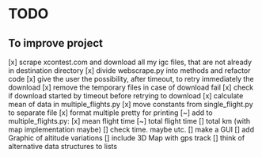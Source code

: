 # TODO

## To improve project

[x] scrape xcontest.com and download all my igc files, that are not already in destination directory
[x] divide webscrape.py into methods and refactor code
[x] give the user the possibility, after timeout, to retry immediately the download
[x] remove the temporary files in case of download fail
[x] check if download started by timeout before retrying to download
[x] calculate mean of data in multiple_flights.py
[x] move constants from single_flight.py to separate file
[x] format multiple pretty for printing
[~] add to multiple_flights.py:
    [x] mean flight time
    [~] total flight time
    [] total km (with map implementation maybe)
[] check time. maybe utc.
[] make a GUI
[] add Graphic of altitude variations
[] include 3D Map with gps track
[] think of alternative data structures to lists
